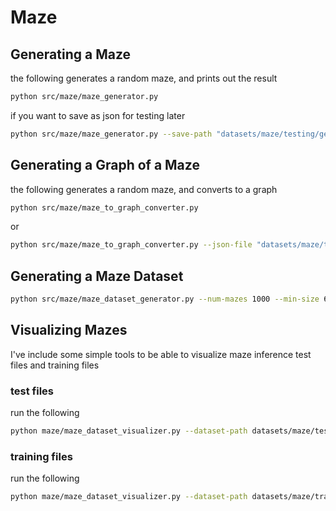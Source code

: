 # Maze

## Generating a Maze
the following generates a random maze, and prints out the result

```bash
python src/maze/maze_generator.py
```

if you want to save as json for testing later

```bash
python src/maze/maze_generator.py --save-path "datasets/maze/testing/generated_maze.json"
```

## Generating a Graph of a Maze
the following generates a random maze, and converts to a graph

```bash
python src/maze/maze_to_graph_converter.py
```

or

```bash
python src/maze/maze_to_graph_converter.py --json-file "datasets/maze/testing/generated_maze.json"
```


## Generating a Maze Dataset

```bash
python src/maze/maze_dataset_generator.py --num-mazes 1000 --min-size 6 --max-size 12
```

## Visualizing Mazes
I've include some simple tools to be able to visualize maze inference test files and training files

### test files
run the following

```bash
python maze/maze_dataset_visualizer.py --dataset-path datasets/maze/testing/simple_maze.json
```

### training files
run the following

```bash
python maze/maze_dataset_visualizer.py --dataset-path datasets/maze/training/maze_training_data.jsonl
```
